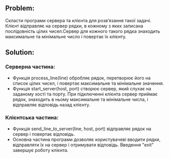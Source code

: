 ## Problem:

Скласти програми сервера та клієнта для розвʼязання такої задачі. Клієнт відправляє на сервер рядки, в кожному з яких записана послідовність цілих чисел.Сервер для кожного такого рядка знаходить максимальне та мінімальне число і повертає їх клієнту.

## Solution:

### Серверна частина:

- Функція process_line(line) обробляє рядок, перетворює його на список цілих чисел, і повертає максимальне та мінімальне значення.
- Функція start_server(host, port) створює сервер, який слухає на заданому хості та порту. При підключенні клієнта сервер приймає рядок, знаходить в ньому максимальне та мінімальне числа, і відправляє відповідь назад клієнту.
### Клієнтська частина:
- Функція send_line_to_server(line, host, port) відправляє рядок на сервер і повертає відповідь.
- Основна частина програми дозволяє користувачеві вводити рядки, відправляти їх на сервер і отримувати відповідь. Введення "exit" завершує роботу клієнта.
